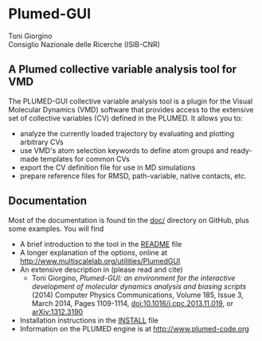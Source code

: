 Plumed-GUI
==========

Toni Giorgino <br>
Consiglio Nazionale delle Ricerche (ISIB-CNR)
 
 

A Plumed collective variable analysis tool for VMD
------------

The PLUMED-GUI collective variable analysis tool is a plugin for the Visual Molecular Dynamics (VMD) software that provides access to the extensive set of collective variables (CV) defined in the PLUMED. It allows you to:

- analyze the currently loaded trajectory by evaluating and plotting arbitrary CVs
- use VMD's atom selection keywords to define atom groups and ready-made templates for common CVs
- export the CV definition file for use in MD simulations
- prepare reference files for RMSD, path-variable, native contacts, etc.
 

Documentation
-------------

Most of the documentation is found tin the [doc/](doc) directory on
GitHub, plus some examples.  You will find

- A brief introduction to the tool in the [README](doc/README.md) file
- A longer explanation of the options, online at http://www.multiscalelab.org/utilities/PlumedGUI 
- An extensive description in (please read and cite) 
  * Toni Giorgino, _Plumed-GUI: an environment for the interactive development of molecular dynamics analysis and biasing scripts_ (2014) Computer Physics Communications, Volume 185, Issue 3, March 2014, Pages 1109-1114, [doi:10.1016/j.cpc.2013.11.019](http://dx.doi.org/10.1016/j.cpc.2013.11.019), or [arXiv:1312.3190](http://arxiv.org/abs/1312.3190)  
- Installation instructions in the [INSTALL](doc/INSTALL.md) file 
- Information on the PLUMED engine is at http://www.plumed-code.org 
